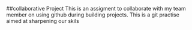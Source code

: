 ##collaborative Project
This is an assigment to collaborate with my team member on using github during building projects.
This is a git practise aimed at sharpening our skils